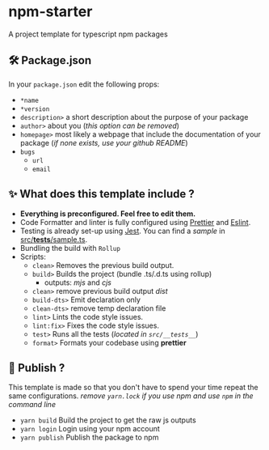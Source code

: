 # npm-starter

A project template for typescript npm packages

## 🛠 Package.json

In your `package.json` edit the following props:

- `*name`
- `*version`
- `description>` a short description about the purpose of your package
- `author>` about you (_this option can be removed_)
- `homepage>` most likely a webpage that include the documentation of your package (_if none exists, use your github README_)
- `bugs`
  - `url`
  - `email`

## ✨ What does this template include ?

- **Everything is preconfigured. Feel free to edit them.**
- Code Formatter and linter is fully configured using [Prettier](https://prettier.io/) and [Eslint](https://eslint.org).
- Testing is already set-up using [Jest](https://jestjs.io). You can find a _sample_ in [src/**tests**/sample.ts](https://github.com/YumeT023/npm-typescript-starter/blob/main/src/__tests__/sample.ts).
- Bundling the build with `Rollup`
- Scripts:
  - `clean>` Removes the previous build output.
  - `build>` Builds the project (bundle .ts/.d.ts using rollup)
    - outputs: _mjs_ and _cjs_
  - `clean>` remove previous build output _dist_
  - `build-dts>` Emit declaration only
  - `clean-dts>` remove temp declaration file
  - `lint>` Lints the code style issues.
  - `lint:fix>` Fixes the code style issues.
  - `test>` Runs all the tests (_located in `src/__tests__`_)
  - `format>` Formats your codebase using **prettier**

## 📝 Publish ?

This template is made so that you don't have to spend your time repeat the same configurations.
_remove `yarn.lock` if you use npm and use `npm` in the command line_

- `yarn build` Build the project to get the raw js outputs
- `yarn login` Login using your npm account
- `yarn publish` Publish the package to npm
